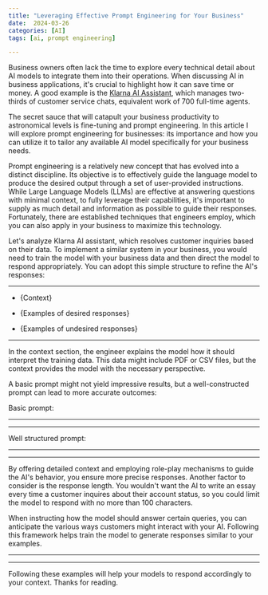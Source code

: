 ```yaml
---
title: "Leveraging Effective Prompt Engineering for Your Business"
date:  2024-03-26
categories: [AI]
tags: [ai, prompt engineering]

---
```


Business owners often lack the time to explore every technical detail about AI models to integrate them into their operations. When discussing AI in business applications, it's crucial to highlight how it can save time or money. A good example is the [Klarna AI Assistant](https://www.klarna.com/international/press/klarna-ai-assistant-handles-two-thirds-of-customer-service-chats-in-its-first-month/), which manages two-thirds of customer service chats, equivalent work of 700 full-time agents. 

The secret sauce that will catapult your business productivity to astronomical levels is fine-tuning and prompt engineering. In this article I will explore prompt engineering for businesses: its importance and how you can utilize it to tailor any available AI model specifically for your business needs.

Prompt engineering is a relatively new concept that has evolved into a distinct discipline. Its objective is to effectively guide the language model to produce the desired output through a set of user-provided instructions. While Large Language Models (LLMs) are effective at answering questions with minimal context, to fully leverage their capabilities, it's important to supply as much detail and information as possible to guide their responses. Fortunately, there are established techniques that engineers employ, which you can also apply in your business to maximize this technology.

Let's analyze Klarna AI assistant, which resolves customer inquiries based on their data. To implement a similar system in your business, you would need to train the model with your business data and then direct the model to respond appropriately. You can adopt this simple structure to refine the AI's responses:

---

* {Context}

* {Examples of desired responses}

* {Examples of undesired responses}

---

In the context section, the engineer explains the model how it should interpret the training data. This data might include PDF or CSV files, but the context provides the model with the necessary perspective.

A basic prompt might not yield impressive results, but a well-constructed prompt can lead to more accurate outcomes:

Basic prompt:


---



---

Well structured prompt:

---



---

By offering detailed context and employing role-play mechanisms to guide the AI's behavior, you ensure more precise responses. Another factor to consider is the response length. You wouldn't want the AI to write an essay every time a customer inquires about their account status, so you could limit the model to respond with no more than 100 characters.

When instructing how the model should answer certain queries, you can anticipate the various ways customers might interact with your AI. Following this framework helps train the model to generate responses similar to your examples.

---



---

Following these examples will help your models to respond accordingly to your context. Thanks for reading.